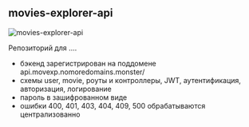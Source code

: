 ## movies-explorer-api

![movies-explorer-api ](https://i.pinimg.com/originals/ce/c9/9b/cec99b76a9f0cc5c64521818d432879a.gif)

Репозиторий для ....

* бэкенд зарегистрирован на поддомене api.movexp.nomoredomains.monster/
* схемы user, movie, роуты и контроллеры, JWT, аутентификация, авторизация, логирование
* пароль в зашифрованном виде
* ошибки 400, 401, 403, 404, 409, 500 обрабатываются централизованно


